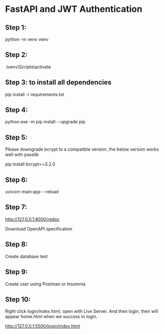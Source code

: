 # FastAPI and JWT Authentication

## Step 1:
python -m venv venv

## Step 2:
.\venv\Scripts\activate

## Step 3: to install all dependencies 

pip install -r requirements.txt

## Step 4:
python.exe -m pip install --upgrade pip

## Step 5:

Please downgrade bcrypt to a compatible version, the below version works well with passlib

pip install bcrypt==3.2.0

## Step 6:
uvicorn main:app --reload

## Step 7:

http://127.0.0.1:8000/redoc

Download OpenAPI specification

## Step 8:

Create database test 

## Step 9:

Create user using Postman or Insomnia

## Step 10: 

Right click login/index.html, open with Live Server. And then login, then will appear home.html when we success to login.

http://127.0.0.1:5500/login/index.html
